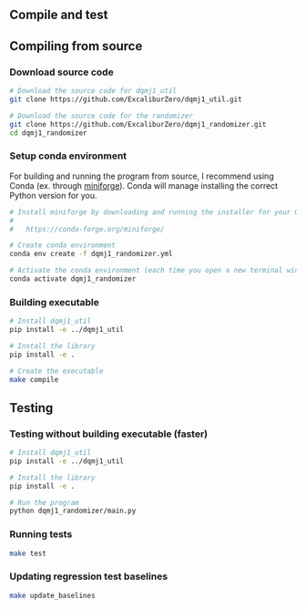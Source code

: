 ## Compile and test

## Compiling from source
### Download source code
```bash
# Download the source code for dqmj1_util
git clone https://github.com/ExcaliburZero/dqmj1_util.git

# Download the source code for the randomizer
git clone https://github.com/ExcaliburZero/dqmj1_randomizer.git
cd dqmj1_randomizer
```

### Setup conda environment
For building and running the program from source, I recommend using Conda (ex. through [miniforge](https://conda-forge.org/miniforge/)). Conda will manage installing the correct Python version for you.

```bash
# Install miniforge by downloading and running the installer for your OS listed at the link below
#
#   https://conda-forge.org/miniforge/

# Create conda environment
conda env create -f dqmj1_randomizer.yml

# Activate the conda environment (each time you open a new terminal window)
conda activate dqmj1_randomizer
```

### Building executable 
```bash
# Install dqmj1_util
pip install -e ../dqmj1_util

# Install the library
pip install -e .

# Create the executable
make compile
```

## Testing
### Testing without building executable (faster)
```bash
# Install dqmj1_util
pip install -e ../dqmj1_util

# Install the library
pip install -e .

# Run the program
python dqmj1_randomizer/main.py
```

### Running tests
```bash
make test
```

### Updating regression test baselines
```bash
make update_baselines
```